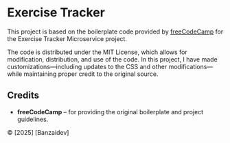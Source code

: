 # Exercise Tracker

This project is based on the boilerplate code provided by [freeCodeCamp](https://www.freecodecamp.org/learn/apis-and-microservices/apis-and-microservices-projects/exercise-tracker) for the Exercise Tracker Microservice project.  

The code is distributed under the MIT License, which allows for modification, distribution, and use of the code. In this project, I have made customizations—including updates to the CSS and other modifications—while maintaining proper credit to the original source.

## Credits

- **freeCodeCamp** – for providing the original boilerplate and project guidelines.

© [2025] [Banzaidev]

